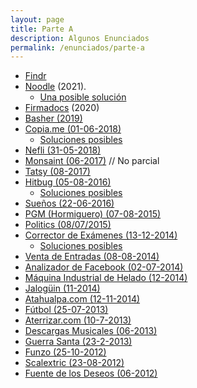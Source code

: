 ```yaml
---
layout: page
title: Parte A
description: Algunos Enunciados
permalink: /enunciados/parte-a
---
```

- [Findr](https://docs.google.com/document/d/1u-69Xp7-cA0or-xOELDShf7SgE1GEkWehT82sPnL6Zo/edit#heading=h.2zc0lr3yynj2)
- [Noodle](https://docs.google.com/document/d/1-Qpv38kB29lNuzIi88TkTg4LGbO_iNijoVesZyvG5wM/edit#heading=h.3sssitpwxf4t) (2021).
   - [Una posible solución](https://docs.google.com/document/d/1MLHePD5Sh37bBthZEx-sukcc4O6XV3r9g_Dxuwqq-Z0/edit#heading=h.hbopxauou1j5)
- [Firmadocs](https://docs.google.com/document/d/1KF_apBjJLVBNTQrO4bGyKVZC_r9nRXGJjpRDNl7yEX0/edit#heading=h.cj431gdbfa8) (2020)
- [Basher (2019)](https://docs.google.com/document/d/1qf-2U2S_XIpJAMSsYF0bWerjqIu7_jLvVVXfLSkMpIk)
- [Copia.me (01-06-2018)](https://docs.google.com/document/d/1NIgfMwyokaJ5U1oFXCGDVOIt5Pbh80Aat6o-v8MOqYk/edit)
   - [Soluciones posibles](https://docs.google.com/document/d/1t7oUyhheEcPjoj2XzNu0x4pB_BGTUmbjhDjskDB2k1I/edit#heading=h.xxux6vkwpsjl)
- [Nefli (31-05-2018)](https://docs.google.com/document/d/1YYFk99LmQp1OrRuyhAagUVa4J8lwGkMHd_tbj5gHYk8)
- [Monsaint (06-2017)](https://docs.google.com/document/d/1-voPHOXaS4x7YYWFxNX4nRtIk_zpDdwGmKubrmXx-Rk) // No parcial
- [Tatsy (08-2017)](https://docs.google.com/document/d/1q0nP2koMy8q2WvYmaLLTt5D6jh057DkA7Kc4YjBJDng)
- [Hitbug (05-08-2016)](https://docs.google.com/document/d/1TngwZCctCp4qKsdw89HLUc_GLSb6mxZ7_lJTTj3TOLM/edit?usp=sharing) 
    - [Soluciones posibles](https://docs.google.com/document/d/1_ftxB1gTeNkN1qN_EMEIaF0vgtLkcH1SHwk-XA5_S1s)
- [Sueños (22-06-2016)](https://docs.google.com/document/d/1kv5i-LgijfBkkkdnQLlPhQKksSOLqYN_9PhQJKVXBbg/edit)
- [PGM (Hormiguero) (07-08-2015)](https://docs.google.com/document/d/10YG5vVS_UxHfhQnewQW9oleX3AbQyQcNwFajm_Y5bB4/edit#heading=h.l7htq1w726rk)
- [Politics (08/07/2015)](https://docs.google.com/document/d/1I4Nsm7SU9xayS2a_SyN7_t2P4wfkCFYNtpaPWNtB490/edit?usp=sharing)
- [Corrector de Exámenes (13-12-2014)](https://docs.google.com/document/d/1X8n5fNsA_O1e7e5zLNT_CaMNzVIBfSERUnr124UkWL0/edit#heading=h.lbsw4sbxydcn)
    - [Soluciones posibles](https://docs.google.com/document/d/1F3MK2cjnFZiKdlHEkKyyGg0WblYb3A3bCJIN4k2Asm4/edit#heading=h.mtd0ygpdrc3t)
- [Venta de Entradas (08-08-2014)](https://docs.google.com/document/d/1rBV8UHO8L3pefuFpkCXY8fbottrlrMM-dLqSh7UZvqg/edit)
- [Analizador de Facebook (02-07-2014)](https://docs.google.com/document/d/1Q0yGfgdxxOHmR_rwdAJ5XM-3u1xYtAtPcjZHdj75zY8/edit?usp=sharing)
- [Máquina Industrial de Helado (12-2014)](https://docs.google.com/document/d/18MGJ-HvNZZxwA0gs0M2sNg-tCx8pxfwbOIzQP5n2o5I/edit?usp=sharing)
- [Jalogüin (11-2014)](https://docs.google.com/document/d/1uwQg4j3b51n9554nlzNuF4gfucSIl-B6m0I-4emdaJE/edit#heading=h.yrit374qconq)
- [Atahualpa.com (12-11-2014)](https://docs.google.com/document/d/16ggwiAQ5p3g677cdy-Q02DF4gTQpEhNL4DkI3lb_X2M/edit)
- [Fútbol (25-07-2013)](https://docs.google.com/document/d/1EMgn26asscSYSNg6LZnWkk8eUikn-fes0tc696RCAU0/edit)
- [Aterrizar.com (10-7-2013)](https://docs.google.com/document/d/1NHsK7x-q2fGtnr3UfV8hHVuj5veUfXD-G60hYYQUNlk/edit#heading=h.vninbl6m5k9i)
- [Descargas Musicales (06-2013)](https://docs.google.com/document/d/1BeiahifjLgFkBjhUN_76i0nt9yYZC6Iw6spg0r0GB0g/edit)
- [Guerra Santa (23-2-2013)](https://docs.google.com/document/d/1w_yEo7FP6kj_Cj9lvintYaewMVBMVH3ojkzptxUyzCo/edit)
- [Funzo (25-10-2012)](https://docs.google.com/document/d/1YzB7ER25z0JH3x1M-UmuzioeaFeUFP2pxcnInifzZ50/edit)
- [Scalextric (23-08-2012)](https://docs.google.com/viewer?a=v&amp;pid=sites&amp;srcid=ZGVmYXVsdGRvbWFpbnx1dG5kZXNpZ258Z3g6Mzk5ZDJhNDMyNjRjMjUwYw)
- [Fuente de los Deseos (06-2012)](https://docs.google.com/viewer?a=v&amp;pid=sites&amp;srcid=ZGVmYXVsdGRvbWFpbnx1dG5kZXNpZ258Z3g6NDRjMmViYjVkMjIyMTAxZA)
